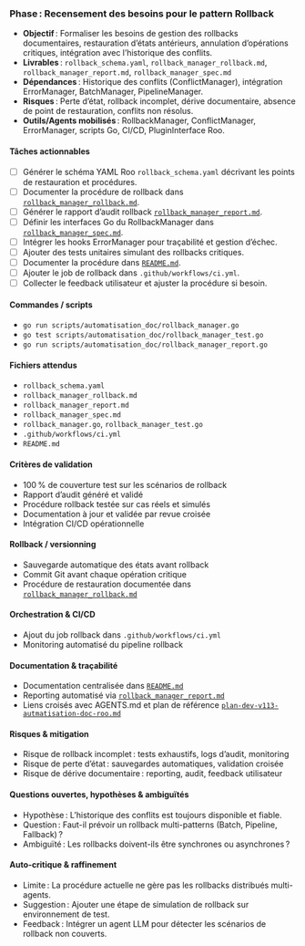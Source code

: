 ### Phase : Recensement des besoins pour le pattern Rollback

- **Objectif** : Formaliser les besoins de gestion des rollbacks documentaires, restauration d’états antérieurs, annulation d’opérations critiques, intégration avec l’historique des conflits.
- **Livrables** : `rollback_schema.yaml`, `rollback_manager_rollback.md`, `rollback_manager_report.md`, `rollback_manager_spec.md`
- **Dépendances** : Historique des conflits (ConflictManager), intégration ErrorManager, BatchManager, PipelineManager.
- **Risques** : Perte d’état, rollback incomplet, dérive documentaire, absence de point de restauration, conflits non résolus.
- **Outils/Agents mobilisés** : RollbackManager, ConflictManager, ErrorManager, scripts Go, CI/CD, PluginInterface Roo.

#### Tâches actionnables
- [ ] Générer le schéma YAML Roo `rollback_schema.yaml` décrivant les points de restauration et procédures.
- [ ] Documenter la procédure de rollback dans [`rollback_manager_rollback.md`](scripts/automatisation_doc/rollback_manager_rollback.md).
- [ ] Générer le rapport d’audit rollback [`rollback_manager_report.md`](scripts/automatisation_doc/rollback_manager_report.md).
- [ ] Définir les interfaces Go du RollbackManager dans [`rollback_manager_spec.md`](scripts/automatisation_doc/rollback_manager_spec.md).
- [ ] Intégrer les hooks ErrorManager pour traçabilité et gestion d’échec.
- [ ] Ajouter des tests unitaires simulant des rollbacks critiques.
- [ ] Documenter la procédure dans [`README.md`](README.md).
- [ ] Ajouter le job de rollback dans `.github/workflows/ci.yml`.
- [ ] Collecter le feedback utilisateur et ajuster la procédure si besoin.

#### Commandes / scripts
- `go run scripts/automatisation_doc/rollback_manager.go`
- `go test scripts/automatisation_doc/rollback_manager_test.go`
- `go run scripts/automatisation_doc/rollback_manager_report.go`

#### Fichiers attendus
- `rollback_schema.yaml`
- `rollback_manager_rollback.md`
- `rollback_manager_report.md`
- `rollback_manager_spec.md`
- `rollback_manager.go`, `rollback_manager_test.go`
- `.github/workflows/ci.yml`
- `README.md`

#### Critères de validation
- 100 % de couverture test sur les scénarios de rollback
- Rapport d’audit généré et validé
- Procédure rollback testée sur cas réels et simulés
- Documentation à jour et validée par revue croisée
- Intégration CI/CD opérationnelle

#### Rollback / versionning
- Sauvegarde automatique des états avant rollback
- Commit Git avant chaque opération critique
- Procédure de restauration documentée dans [`rollback_manager_rollback.md`](scripts/automatisation_doc/rollback_manager_rollback.md)

#### Orchestration & CI/CD
- Ajout du job rollback dans `.github/workflows/ci.yml`
- Monitoring automatisé du pipeline rollback

#### Documentation & traçabilité
- Documentation centralisée dans [`README.md`](README.md)
- Reporting automatisé via [`rollback_manager_report.md`](scripts/automatisation_doc/rollback_manager_report.md)
- Liens croisés avec AGENTS.md et plan de référence [`plan-dev-v113-autmatisation-doc-roo.md`](projet/roadmaps/plans/consolidated/plan-dev-v113-autmatisation-doc-roo.md)

#### Risques & mitigation
- Risque de rollback incomplet : tests exhaustifs, logs d’audit, monitoring
- Risque de perte d’état : sauvegardes automatiques, validation croisée
- Risque de dérive documentaire : reporting, audit, feedback utilisateur

#### Questions ouvertes, hypothèses & ambiguïtés
- Hypothèse : L’historique des conflits est toujours disponible et fiable.
- Question : Faut-il prévoir un rollback multi-patterns (Batch, Pipeline, Fallback) ?
- Ambiguïté : Les rollbacks doivent-ils être synchrones ou asynchrones ?

#### Auto-critique & raffinement
- Limite : La procédure actuelle ne gère pas les rollbacks distribués multi-agents.
- Suggestion : Ajouter une étape de simulation de rollback sur environnement de test.
- Feedback : Intégrer un agent LLM pour détecter les scénarios de rollback non couverts.